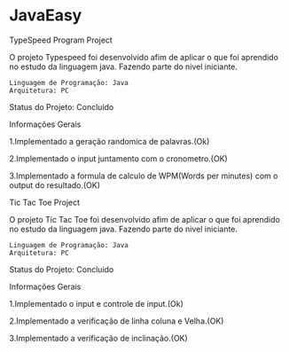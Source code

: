# JavaEasy


TypeSpeed Program Project


O projeto Typespeed foi desenvolvido afim de aplicar o que foi aprendido no estudo da linguagem java. Fazendo parte do nivel iniciante.
    
    
    Linguagem de Programação: Java
    Arquitetura: PC

Status do Projeto: Concluido

Informações Gerais

1.Implementado a geração randomica de palavras.(Ok)

2.Implementado o input juntamento com o cronometro.(OK)

3.Implementado a formula de calculo de WPM(Words per minutes) com o output do resultado.(OK)


Tic Tac Toe Project


O projeto Tic Tac Toe foi desenvolvido afim de aplicar o que foi aprendido no estudo da linguagem java. Fazendo parte do nivel iniciante.
    
    
    Linguagem de Programação: Java
    Arquitetura: PC

Status do Projeto: Concluido

Informações Gerais

1.Implementado o input e controle de input.(Ok)

2.Implementado a verificação de linha coluna e Velha.(OK)

3.Implementado a verificação de inclinação.(OK)

